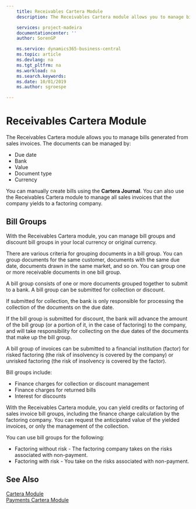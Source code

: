 ```yaml
---
    title: Receivables Cartera Module
    description: The Receivables Cartera module allows you to manage bills generated from sales invoices.

    services: project-madeira 
    documentationcenter: ''
    author: SorenGP

    ms.service: dynamics365-business-central
    ms.topic: article
    ms.devlang: na
    ms.tgt_pltfrm: na
    ms.workload: na
    ms.search.keywords:
    ms.date: 10/01/2019
    ms.author: sgroespe

---
```

# Receivables Cartera Module
The Receivables Cartera module allows you to manage bills generated from sales invoices. The documents can be managed by:  

- Due date  
- Bank  
- Value  
- Document type  
- Currency  

You can manually create bills using the **Cartera Journal**. You can also use the Receivables Cartera module to manage all sales invoices that the company yields to a factoring company.  

## Bill Groups  
With the Receivables Cartera module, you can manage bill groups and discount bill groups in your local currency or original currency.  

There are various criteria for grouping documents in a bill group. You can group documents for the same customer, documents with the same due date, documents drawn in the same market, and so on. You can group one or more receivable documents in one bill group.  

A bill group consists of one or more documents grouped together to submit to a bank. A bill group can be submitted for collection or discount.  

If submitted for collection, the bank is only responsible for processing the collection of the documents on the due date.  

If the bill group is submitted for discount, the bank will advance the amount of the bill group (or a portion of it, in the case of factoring) to the company, and will take responsibility for collecting on the due dates of the documents that make up the bill group.  

A bill group of invoices can be submitted to a financial institution (factor) for risked factoring (the risk of insolvency is covered by the company) or unrisked factoring (the risk of insolvency is covered by the factor).  

Bill groups include:  

- Finance charges for collection or discount management  
- Finance charges for returned bills  
- Interest for discounts  

With the Receivables Cartera module, you can yield credits or factoring of sales invoice bill groups, including the finance charge calculation by the factoring company. You can request the anticipated value of the yielded invoices, or only the management of the collection.  

You can use bill groups for the following:  

- Factoring without risk - The factoring company takes on the risks associated with non-payment.  
- Factoring with risk - You take on the risks associated with non-payment.  

## See Also  
 [Cartera Module](cartera-module.md)   
 [Payments Cartera Module](payments-cartera-module.md)

